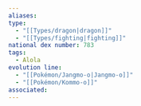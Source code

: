 ```yaml
---
aliases: 
type:
  - "[[Types/dragon|dragon]]"
  - "[[Types/fighting|fighting]]"
national dex number: 783
tags:
  - Alola
evolution line:
  - "[[Pokémon/Jangmo-o|Jangmo-o]]"
  - "[[Pokémon/Kommo-o]]"
associated: 
---
```

